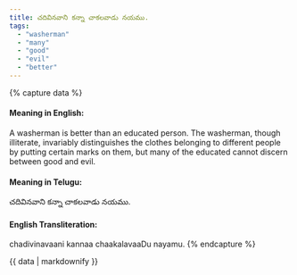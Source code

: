 ```yaml
---
title: చదివినవాని కన్నా చాకలవాడు నయము.
tags:
  - "washerman"
  - "many"
  - "good"
  - "evil"
  - "better"
---
```


{% capture data %}
#### Meaning in English:
A washerman is better than an educated person.
The washerman, though illiterate, invariably distinguishes the clothes belonging to different people by putting certain marks on them, but many of the educated cannot discern between good and evil.

#### Meaning in Telugu:
చదివినవాని కన్నా చాకలవాడు నయము.

#### English Transliteration:
chadivinavaani kannaa chaakalavaaDu nayamu.
{% endcapture %}

<div class="notice">{{ data | markdownify }}</div>

